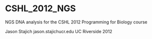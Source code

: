 CSHL_2012_NGS
=============

NGS DNA analysis for the CSHL 2012 Programming for Biology course

Jason Stajich
jason.stajich<AT>ucr.edu
UC Riverside
2012
